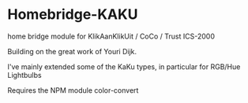 # Homebridge-KAKU
home bridge module for KlikAanKlikUit / CoCo / Trust ICS-2000

Building on the great work of Youri Dijk.

I've mainly extended some of the KaKu types, in particular for RGB/Hue Lightbulbs

Requires the NPM module color-convert
